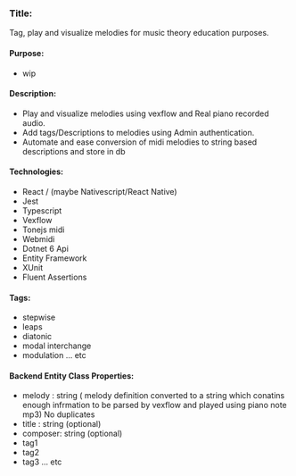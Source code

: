 ### Title:
Tag, play and visualize melodies for music theory education purposes.

#### Purpose:
- wip

#### Description:
- Play and visualize melodies using vexflow and Real piano recorded audio.
- Add tags/Descriptions to melodies using Admin authentication. 
- Automate and ease conversion of midi melodies to string based descriptions and store in db

#### Technologies:
- React / (maybe Nativescript/React Native)
- Jest
- Typescript
- Vexflow
- Tonejs midi
- Webmidi
- Dotnet 6 Api
- Entity Framework
- XUnit
- Fluent Assertions

#### Tags:
- stepwise
- leaps
- diatonic
- modal interchange
- modulation ... etc

#### Backend Entity Class Properties:
- melody : string ( melody definition converted to a string which conatins enough infrmation to be parsed by vexflow and played using piano note mp3) No duplicates
- title : string (optional)
- composer: string (optional)
- tag1
- tag2
- tag3 ... etc
